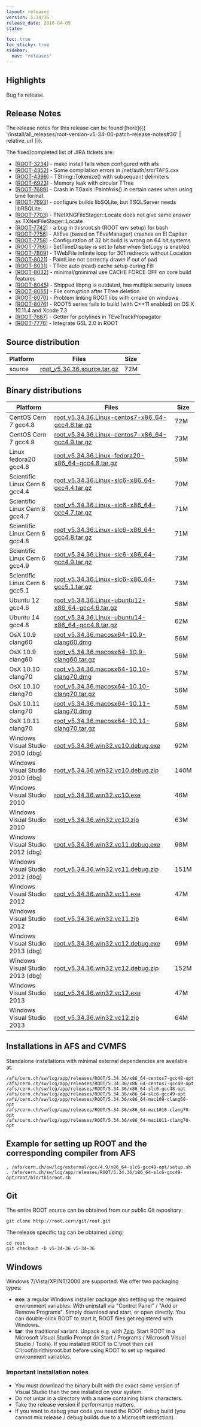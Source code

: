 ```yaml
---
layout: releases
version: 5.34/36
release_date: 2016-04-05
state:

toc: true
toc_sticky: true
sidebar:
  nav: "releases"
---
```


## Highlights

Bug fix release.

## Release Notes

The release notes for this release can be found [here]({{ '/install/all_releases/root-version-v5-34-00-patch-release-notes#36' | relative_url }}).

The fixed/completed list of JIRA tickets are:

*   [[ROOT-3234](https://sft.its.cern.ch/jira/browse/ROOT-3234)] - make install fails when configured with afs
*   [[ROOT-4352](https://sft.its.cern.ch/jira/browse/ROOT-4352)] - Some compilation errors in /net/auth/src/TAFS.cxx
*   [[ROOT-4399](https://sft.its.cern.ch/jira/browse/ROOT-4399)] - TString::Tokenize() with subsequent delimiters
*   [[ROOT-6923](https://sft.its.cern.ch/jira/browse/ROOT-6923)] - Memory leak with circular TTree
*   [[ROOT-7689](https://sft.its.cern.ch/jira/browse/ROOT-7689)] - Crash in TGaxis::PaintAxis() in certain cases when using time format
*   [[ROOT-7693](https://sft.its.cern.ch/jira/browse/ROOT-7693)] - configure builds libSQLite, but TSQLServer needs libRSQLite.
*   [[ROOT-7703](https://sft.its.cern.ch/jira/browse/ROOT-7703)] - TNetXNGFileStager::Locate does not give same answer as TXNetFileStager::Locate
*   [[ROOT-7742](https://sft.its.cern.ch/jira/browse/ROOT-7742)] - a bug in thisroot.sh (ROOT env setup) for bash
*   [[ROOT-7756](https://sft.its.cern.ch/jira/browse/ROOT-7756)] - AliEve (based on TEveManager) crashes on El Capitan
*   [[ROOT-7758](https://sft.its.cern.ch/jira/browse/ROOT-7758)] - Configuration of 32 bit build is wrong on 64 bit systems
*   [[ROOT-7766](https://sft.its.cern.ch/jira/browse/ROOT-7766)] - SetTimeDisplay is set to false when SetLogy is enabled
*   [[ROOT-7809](https://sft.its.cern.ch/jira/browse/ROOT-7809)] - TWebFile infinite loop for 301 redirects without Location
*   [[ROOT-8021](https://sft.its.cern.ch/jira/browse/ROOT-8021)] - PaintLine not correctly drawn if out of pad
*   [[ROOT-8031](https://sft.its.cern.ch/jira/browse/ROOT-8031)] - TTree auto (read) cache setup during Fill
*   [[ROOT-8032](https://sft.its.cern.ch/jira/browse/ROOT-8032)] - minimal/gminimal use CACHE FORCE OFF on core build features
*   [[ROOT-8045](https://sft.its.cern.ch/jira/browse/ROOT-8045)] - Shipped libpng is outdated, has multiple security issues
*   [[ROOT-8055](https://sft.its.cern.ch/jira/browse/ROOT-8055)] - File corruption after TTree deletion
*   [[ROOT-8070](https://sft.its.cern.ch/jira/browse/ROOT-8070)] - Problem linking ROOT libs with cmake on windows
*   [[ROOT-8076](https://sft.its.cern.ch/jira/browse/ROOT-8076)] - ROOT5 series fails to build (with C++11 enabled) on OS X 10.11.4 and Xcode 7.3
*   [[ROOT-7667](https://sft.its.cern.ch/jira/browse/ROOT-7667)] - Getter for polylines in TEveTrackPropagator
*   [[ROOT-7776](https://sft.its.cern.ch/jira/browse/ROOT-7776)] - Integrate GSL 2.0 in ROOT

## Source distribution

| Platform       | Files | Size |
|-----------|-------|-----|
| source | [root_v5.34.36.source.tar.gz](https://root.cern/download/root_v5.34.36.source.tar.gz) |  72M |


## Binary distributions

| Platform       | Files | Size |
|-----------|-------|-----|
| CentOS Cern 7 gcc4.8 | [root_v5.34.36.Linux-centos7-x86_64-gcc4.8.tar.gz](https://root.cern/download/root_v5.34.36.Linux-centos7-x86_64-gcc4.8.tar.gz) |  72M |
| CentOS Cern 7 gcc4.9 | [root_v5.34.36.Linux-centos7-x86_64-gcc4.9.tar.gz](https://root.cern/download/root_v5.34.36.Linux-centos7-x86_64-gcc4.9.tar.gz) |  73M |
| Linux fedora20 gcc4.8 | [root_v5.34.36.Linux-fedora20-x86_64-gcc4.8.tar.gz](https://root.cern/download/root_v5.34.36.Linux-fedora20-x86_64-gcc4.8.tar.gz) |  58M |
| Scientific Linux Cern 6 gcc4.4 | [root_v5.34.36.Linux-slc6-x86_64-gcc4.4.tar.gz](https://root.cern/download/root_v5.34.36.Linux-slc6-x86_64-gcc4.4.tar.gz) |  70M |
| Scientific Linux Cern 6 gcc4.7 | [root_v5.34.36.Linux-slc6-x86_64-gcc4.7.tar.gz](https://root.cern/download/root_v5.34.36.Linux-slc6-x86_64-gcc4.7.tar.gz) |  71M |
| Scientific Linux Cern 6 gcc4.8 | [root_v5.34.36.Linux-slc6-x86_64-gcc4.8.tar.gz](https://root.cern/download/root_v5.34.36.Linux-slc6-x86_64-gcc4.8.tar.gz) |  71M |
| Scientific Linux Cern 6 gcc4.9 | [root_v5.34.36.Linux-slc6-x86_64-gcc4.9.tar.gz](https://root.cern/download/root_v5.34.36.Linux-slc6-x86_64-gcc4.9.tar.gz) |  73M |
| Scientific Linux Cern 6 gcc5.1 | [root_v5.34.36.Linux-slc6-x86_64-gcc5.1.tar.gz](https://root.cern/download/root_v5.34.36.Linux-slc6-x86_64-gcc5.1.tar.gz) |  73M |
| Ubuntu 12 gcc4.6 | [root_v5.34.36.Linux-ubuntu12-x86_64-gcc4.6.tar.gz](https://root.cern/download/root_v5.34.36.Linux-ubuntu12-x86_64-gcc4.6.tar.gz) |  58M |
| Ubuntu 14 gcc4.8 | [root_v5.34.36.Linux-ubuntu14-x86_64-gcc4.8.tar.gz](https://root.cern/download/root_v5.34.36.Linux-ubuntu14-x86_64-gcc4.8.tar.gz) |  62M |
| OsX 10.9 clang60 | [root_v5.34.36.macosx64-10.9-clang60.dmg](https://root.cern/download/root_v5.34.36.macosx64-10.9-clang60.dmg) |  56M |
| OsX 10.9 clang60 | [root_v5.34.36.macosx64-10.9-clang60.tar.gz](https://root.cern/download/root_v5.34.36.macosx64-10.9-clang60.tar.gz) |  56M |
| OsX 10.10 clang70 | [root_v5.34.36.macosx64-10.10-clang70.dmg](https://root.cern/download/root_v5.34.36.macosx64-10.10-clang70.dmg) |  57M |
| OsX 10.10 clang70 | [root_v5.34.36.macosx64-10.10-clang70.tar.gz](https://root.cern/download/root_v5.34.36.macosx64-10.10-clang70.tar.gz) |  56M |
| OsX 10.11 clang70 | [root_v5.34.36.macosx64-10.11-clang70.dmg](https://root.cern/download/root_v5.34.36.macosx64-10.11-clang70.dmg) |  58M |
| OsX 10.11 clang70 | [root_v5.34.36.macosx64-10.11-clang70.tar.gz](https://root.cern/download/root_v5.34.36.macosx64-10.11-clang70.tar.gz) |  58M |
| Windows Visual Studio 2010 (dbg) | [root_v5.34.36.win32.vc10.debug.exe](https://root.cern/download/root_v5.34.36.win32.vc10.debug.exe) |  92M |
| Windows Visual Studio 2010 (dbg) | [root_v5.34.36.win32.vc10.debug.zip](https://root.cern/download/root_v5.34.36.win32.vc10.debug.zip) | 140M |
| Windows Visual Studio 2010 | [root_v5.34.36.win32.vc10.exe](https://root.cern/download/root_v5.34.36.win32.vc10.exe) |  46M |
| Windows Visual Studio 2010 | [root_v5.34.36.win32.vc10.zip](https://root.cern/download/root_v5.34.36.win32.vc10.zip) |  63M |
| Windows Visual Studio 2012 (dbg) | [root_v5.34.36.win32.vc11.debug.exe](https://root.cern/download/root_v5.34.36.win32.vc11.debug.exe) |  98M |
| Windows Visual Studio 2012 (dbg) | [root_v5.34.36.win32.vc11.debug.zip](https://root.cern/download/root_v5.34.36.win32.vc11.debug.zip) | 151M |
| Windows Visual Studio 2012 | [root_v5.34.36.win32.vc11.exe](https://root.cern/download/root_v5.34.36.win32.vc11.exe) |  47M |
| Windows Visual Studio 2012 | [root_v5.34.36.win32.vc11.zip](https://root.cern/download/root_v5.34.36.win32.vc11.zip) |  64M |
| Windows Visual Studio 2013 (dbg) | [root_v5.34.36.win32.vc12.debug.exe](https://root.cern/download/root_v5.34.36.win32.vc12.debug.exe) |  99M |
| Windows Visual Studio 2013 (dbg) | [root_v5.34.36.win32.vc12.debug.zip](https://root.cern/download/root_v5.34.36.win32.vc12.debug.zip) | 152M |
| Windows Visual Studio 2013 | [root_v5.34.36.win32.vc12.exe](https://root.cern/download/root_v5.34.36.win32.vc12.exe) |  47M |
| Windows Visual Studio 2013 | [root_v5.34.36.win32.vc12.zip](https://root.cern/download/root_v5.34.36.win32.vc12.zip) |  64M |



## Installations in AFS and CVMFS
Standalone installations with minimal external dependencies are available at:
~~~
/afs/cern.ch/sw/lcg/app/releases/ROOT/5.34.36/x86_64-centos7-gcc48-opt
/afs/cern.ch/sw/lcg/app/releases/ROOT/5.34.36/x86_64-centos7-gcc49-opt
/afs/cern.ch/sw/lcg/app/releases/ROOT/5.34.36/x86_64-slc6-gcc48-opt
/afs/cern.ch/sw/lcg/app/releases/ROOT/5.34.36/x86_64-slc6-gcc49-opt
/afs/cern.ch/sw/lcg/app/releases/ROOT/5.34.36/x86_64-mac109-clang60-opt
/afs/cern.ch/sw/lcg/app/releases/ROOT/5.34.36/x86_64-mac1010-clang70-opt
/afs/cern.ch/sw/lcg/app/releases/ROOT/5.34.36/x86_64-mac1011-clang70-opt
~~~


## Example for setting up ROOT and the corresponding compiler from AFS
~~~
. /afs/cern.ch/sw/lcg/external/gcc/4.9/x86_64-slc6-gcc49-opt/setup.sh
. /afs/cern.ch/sw/lcg/app/releases/ROOT/5.34.36/x86_64-slc6-gcc49-opt/root/bin/thisroot.sh
~~~

## Git
The entire ROOT source can be obtained from our public Git repository:

~~~
git clone http://root.cern/git/root.git
~~~
The release specific tag can be obtained using:
~~~
cd root
git checkout -b v5-34-36 v5-34-36
~~~

## Windows
Windows 7/Vista/XP/NT/2000 are supported. We offer two packaging types:

 * **exe**: a regular Windows installer package also setting up the required environment variables. With uninstall via "Control Panel" / "Add or Remove Programs". Simply download and start, or open directly. You can double-click ROOT to start it, ROOT files get registered with Windows.
 * **tar**: the traditional variant. Unpack e.g. with [7zip](https://www.7-zip.org). Start ROOT in a Microsoft Visual Studio Prompt (in Start / Programs / Microsoft Visual Studio / Tools). If you installed ROOT to C:\root then call C:\root\bin\thisroot.bat before using ROOT to set up required environment variables.

### Important installation notes
 * You must download the binary built with the exact same version of Visual Studio than the one installed on your system.
 * Do not untar in a directory with a name containing blank characters.
 * Take the release version if performance matters.
 * If you want to debug your code you need the ROOT debug build (you cannot mix release / debug builds due to a Microsoft restriction).